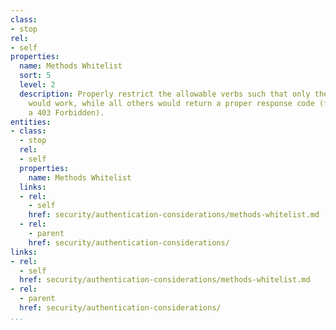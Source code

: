 ```yaml
---
class:
- stop
rel:
- self
properties:
  name: Methods Whitelist
  sort: 5
  level: 2
  description: Properly restrict the allowable verbs such that only the allowed verbs
    would work, while all others would return a proper response code (for example,
    a 403 Forbidden).
entities:
- class:
  - stop
  rel:
  - self
  properties:
    name: Methods Whitelist
  links:
  - rel:
    - self
    href: security/authentication-considerations/methods-whitelist.md
  - rel:
    - parent
    href: security/authentication-considerations/
links:
- rel:
  - self
  href: security/authentication-considerations/methods-whitelist.md
- rel:
  - parent
  href: security/authentication-considerations/
...
```

